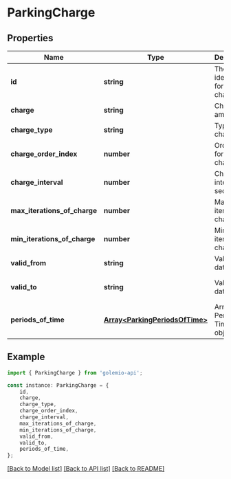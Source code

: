 # ParkingCharge


## Properties

Name | Type | Description | Notes
------------ | ------------- | ------------- | -------------
**id** | **string** | The UUID identifier for the charge. | [default to undefined]
**charge** | **string** | Charge amount. | [default to undefined]
**charge_type** | **string** | Type of charge. | [default to undefined]
**charge_order_index** | **number** | Order index for charges. | [default to undefined]
**charge_interval** | **number** | Charge interval (in seconds). | [default to undefined]
**max_iterations_of_charge** | **number** | Maximum iterations of charge. | [optional] [default to undefined]
**min_iterations_of_charge** | **number** | Minimum iterations of charge. | [optional] [default to undefined]
**valid_from** | **string** | Valid from date. | [default to undefined]
**valid_to** | **string** | Valid to date. | [optional] [default to undefined]
**periods_of_time** | [**Array&lt;ParkingPeriodsOfTime&gt;**](ParkingPeriodsOfTime.md) | Array of Periods of Time objects. | [optional] [default to undefined]

## Example

```typescript
import { ParkingCharge } from 'golemio-api';

const instance: ParkingCharge = {
    id,
    charge,
    charge_type,
    charge_order_index,
    charge_interval,
    max_iterations_of_charge,
    min_iterations_of_charge,
    valid_from,
    valid_to,
    periods_of_time,
};
```

[[Back to Model list]](../README.md#documentation-for-models) [[Back to API list]](../README.md#documentation-for-api-endpoints) [[Back to README]](../README.md)
